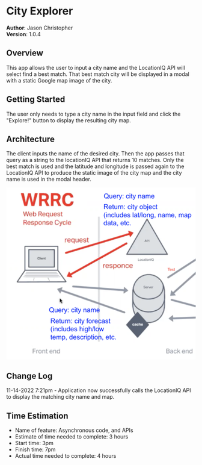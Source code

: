 # City Explorer

**Author**: Jason Christopher  
**Version**: 1.0.4

## Overview

This app allows the user to input a city name and the LocationIQ API will select find a best match. That best match city will be displayed in a modal with a static Google map image of the city.

## Getting Started

The user only needs to type a city name in the input field and click the "Explore!" button to display the resulting city map.

## Architecture

The client inputs the name of the desired city. Then the app passes that query as a string to the locationIQ API that returns 10 matches. Only the best match is used and the latitude and longitude is passed again to the LocationIQ API to produce the static image of the city map and the city name is used in the modal header.

![WRRC](./public/images/WRRC-Lab7.png)

## Change Log

11-14-2022 7:21pm - Application now successfully calls the LocationIQ API to display the matching city name and map.

## Time Estimation

* Name of feature: Asynchronous code, and APIs
* Estimate of time needed to complete: 3 hours
* Start time: 3pm
* Finish time: 7pm
* Actual time needed to complete: 4 hours
